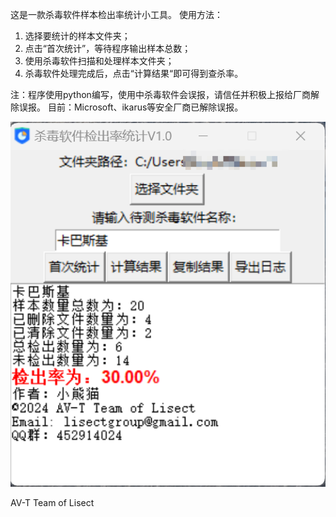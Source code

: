 这是一款杀毒软件样本检出率统计小工具。
使用方法：
1. 选择要统计的样本文件夹；
2. 点击“首次统计”，等待程序输出样本总数；
3. 使用杀毒软件扫描和处理样本文件夹；
4. 杀毒软件处理完成后，点击“计算结果“即可得到查杀率。

注：程序使用python编写，使用中杀毒软件会误报，请信任并积极上报给厂商解除误报。
目前：Microsoft、ikarus等安全厂商已解除误报。

![image](https://github.com/Lisect/LisectAVS/blob/main/pic/Snipast.png)

AV-T Team of Lisect

